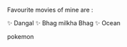 Favourite movies of mine are :

:sparkles: Dangal
:sparkles: Bhag milkha Bhag
:sparkles: Ocean



pokemon
